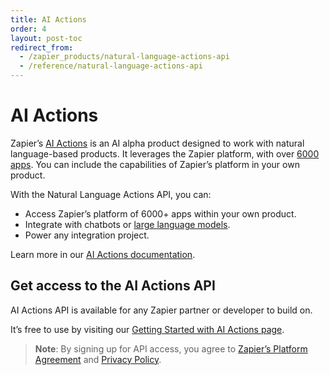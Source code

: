 ```yaml
---
title: AI Actions
order: 4
layout: post-toc
redirect_from:
  - /zapier_products/natural-language-actions-api
  - /reference/natural-language-actions-api
---
```


# AI Actions

Zapier’s [AI Actions](https://actions.zapier.com/) is an AI alpha product designed to work with natural language-based products. It leverages the Zapier platform, with over [6000 apps](https://zapier.com/apps). You can include the capabilities of Zapier’s platform in your own product.

With the Natural Language Actions API, you can:

- Access Zapier’s platform of 6000+ apps within your own product.
- Integrate with chatbots or [large language models](https://en.wikipedia.org/wiki/Large_language_model).
- Power any integration project.

Learn more in our [AI Actions documentation](https://actions.zapier.com/).

## Get access to the AI Actions API

AI Actions API is available for any Zapier partner or developer to build on.

It’s free to use by visiting our [Getting Started with AI Actions page](https://actions.zapier.com/).

> **Note**: By signing up for API access, you agree to [Zapier’s Platform Agreement](https://zapier.com/platform/tos) and [Privacy Policy](https://zapier.com/privacy).
